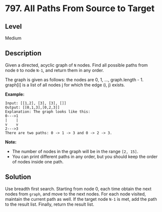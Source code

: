 # 797. All Paths From Source to Target
## Level
Medium

## Description
Given a directed, acyclic graph of `N` nodes. Find all possible paths from node `0` to node `N-1`, and return them in any order.

The graph is given as follows: the nodes are 0, 1, ..., graph.length - 1. graph[i] is a list of all nodes j for which the edge (i, j) exists.

**Example:**
```
Input: [[1,2], [3], [3], []] 
Output: [[0,1,3],[0,2,3]] 
Explanation: The graph looks like this:
0--->1
|    |
v    v
2--->3
There are two paths: 0 -> 1 -> 3 and 0 -> 2 -> 3.
```

**Note:**

* The number of nodes in the graph will be in the range `[2, 15]`.
* You can print different paths in any order, but you should keep the order of nodes inside one path.

## Solution
Use breadth first search. Starting from node 0, each time obtain the next nodes from `graph`, and move to the next nodes. For each node visited, maintain the current path as well. If the target node `N-1` is met, add the path to the result list. Finally, return the result list.
